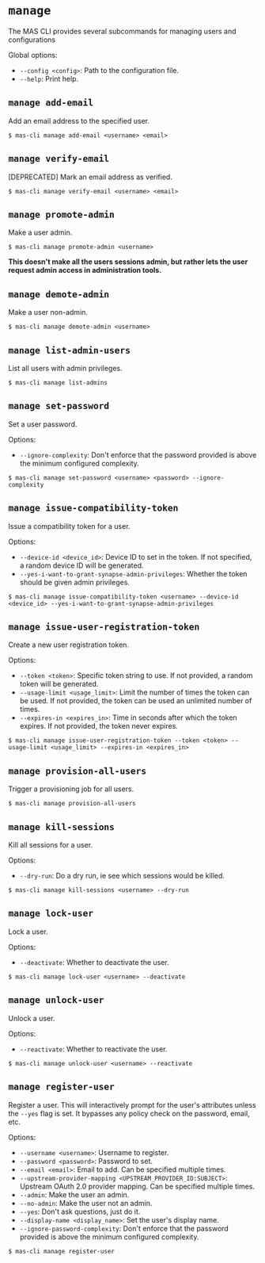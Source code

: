 # `manage`


The MAS CLI provides several subcommands for managing users and configurations

Global options:
- `--config <config>`: Path to the configuration file.
- `--help`: Print help.

## `manage add-email`

Add an email address to the specified user.

```
$ mas-cli manage add-email <username> <email>
```

## `manage verify-email`

[DEPRECATED] Mark an email address as verified.

```
$ mas-cli manage verify-email <username> <email>
```

## `manage promote-admin`

Make a user admin.

```
$ mas-cli manage promote-admin <username>
```

**This doesn't make all the users sessions admin, but rather lets the user request admin access in administration tools.**

## `manage demote-admin`

Make a user non-admin.

```
$ mas-cli manage demote-admin <username>
```

## `manage list-admin-users`

List all users with admin privileges.

```
$ mas-cli manage list-admins
```

## `manage set-password`

Set a user password.

Options:
- `--ignore-complexity`: Don't enforce that the password provided is above the minimum configured complexity.

```
$ mas-cli manage set-password <username> <password> --ignore-complexity
```

## `manage issue-compatibility-token`

Issue a compatibility token for a user.

Options:
- `--device-id <device_id>`: Device ID to set in the token. If not specified, a random device ID will be generated.
- `--yes-i-want-to-grant-synapse-admin-privileges`: Whether the token should be given admin privileges.

```
$ mas-cli manage issue-compatibility-token <username> --device-id <device_id> --yes-i-want-to-grant-synapse-admin-privileges
```

## `manage issue-user-registration-token`

Create a new user registration token.

Options:
- `--token <token>`: Specific token string to use. If not provided, a random token will be generated.
- `--usage-limit <usage_limit>`: Limit the number of times the token can be used. If not provided, the token can be used an unlimited number of times.
- `--expires-in <expires_in>`: Time in seconds after which the token expires. If not provided, the token never expires.

```
$ mas-cli manage issue-user-registration-token --token <token> --usage-limit <usage_limit> --expires-in <expires_in>
```

## `manage provision-all-users`

Trigger a provisioning job for all users.

```
$ mas-cli manage provision-all-users
```

## `manage kill-sessions`

Kill all sessions for a user.

Options:
- `--dry-run`: Do a dry run, ie see which sessions would be killed.

```
$ mas-cli manage kill-sessions <username> --dry-run
```

## `manage lock-user`

Lock a user.

Options:
- `--deactivate`: Whether to deactivate the user.

```
$ mas-cli manage lock-user <username> --deactivate
```

## `manage unlock-user`

Unlock a user.

Options:
- `--reactivate`: Whether to reactivate the user.

```
$ mas-cli manage unlock-user <username> --reactivate
```

## `manage register-user`

Register a user. This will interactively prompt for the user's attributes unless the `--yes` flag is set. It bypasses any policy check on the password, email, etc.

Options:
- `--username <username>`: Username to register.
- `--password <password>`: Password to set.
- `--email <email>`: Email to add. Can be specified multiple times.
- `--upstream-provider-mapping <UPSTREAM_PROVIDER_ID:SUBJECT>`: Upstream OAuth 2.0 provider mapping. Can be specified multiple times.
- `--admin`: Make the user an admin.
- `--no-admin`: Make the user not an admin.
- `--yes`: Don't ask questions, just do it.
- `--display-name <display_name>`: Set the user's display name.
- `--ignore-password-complexity`: Don't enforce that the password provided is above the minimum configured complexity.

```
$ mas-cli manage register-user
```
